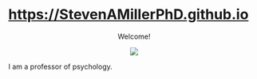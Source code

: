 # https://StevenAMillerPhD.github.io
<p align="center">
Welcome!
</p>

<p align="center">
<img src="https://lh3.googleusercontent.com/sitesv/AICyYdbYFVaO04Bzwn5rJP8tleUSsCQDnb1aRCCXwdANbaQ_EPnTQUp13_cZWSYeawQSeav6JOcSqKIIfxvuLG7LaDdcPbzU1U34Jju9DdEbURHMCwrfzJAI9t7fSF2s2SNz7QkSaqpNcKqKUiu86wAcPbcUy6y3NXKGmkF7uQ6RcYWxcbmHMMzZEXdQ1IoWZHPJdf0NvrkqXbOxXzcZnM_E5Sbzu8b_ySESTJMiIiY=w1280" />
</p>

I am a professor of psychology.
